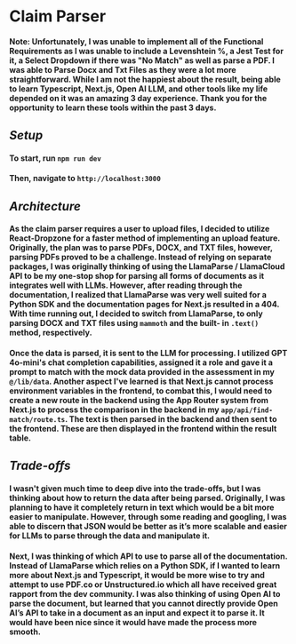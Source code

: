 # **Claim Parser**

#### Note: Unfortunately, I was unable to implement all of the Functional Requirements as I was unable to include a Levenshtein %, a Jest Test for it, a Select Dropdown if there was "No Match" as well as parse a PDF. I was able to Parse Docx and Txt Files as they were a lot more straightforward. While I am not the happiest about the result, being able to learn Typescript, Next.js, Open AI LLM, and other tools like my life depended on it was an amazing 3 day experience. Thank you for the opportunity to learn these tools within the past 3 days. 

## *Setup*
#### To start, run `npm run dev`
#### Then, navigate to `http://localhost:3000`

## *Architecture* 
#### As the claim parser requires a user to upload files, I decided to utilize **React-Dropzone** for a faster method of implementing an upload feature. Originally, the plan was to parse PDFs, DOCX, and TXT files, however, parsing PDFs proved to be a challenge. Instead of relying on separate packages, I was originally thinking of using the **LlamaParse / LlamaCloud API** to be my one-stop shop for parsing all forms of documents as it integrates well with LLMs. However, after reading through the documentation, I realized that LlamaParse was very well suited for a Python SDK and the documentation pages for Next.js resulted in a 404. With time running out, I decided to switch from LlamaParse, to only parsing DOCX and TXT files using `mammoth` and the built- in `.text()` method, respectively. 

#### Once the data is parsed, it is sent to the LLM for processing. I utilized **GPT 4o-mini's chat completion** capabilities, assigned it a role and gave it a prompt to match with the mock data provided in the assessment in my `@/lib/data`. Another aspect I've learned is that Next.js cannot process environment variables in the frontend, to combat this, I would need to create a new route in the backend using the App Router system from Next.js to process the comparison in the backend in my `app/api/find-match/route.ts`. The text is then parsed in the backend and then sent to the frontend. These are then displayed in the frontend within the result table. 

## *Trade-offs* 
#### I wasn't given much time to deep dive into the trade-offs, but I was thinking about how to return the data after being parsed. Originally, I was planning to have it completely return in text which would be a bit more easier to manipulate. However, through some reading and googling, I was able to discern that JSON would be better as it’s more scalable and easier for LLMs to parse through the data and manipulate it.

#### Next, I was thinking of which API to use to parse all of the documentation. Instead of LlamaParse which relies on a Python SDK, if I wanted to learn more about Next.js and Typescript, it would be more wise to try and attempt to use **PDF.co or Unstructured.io** which all have received great rapport from the dev community. I was also thinking of using Open AI to parse the document, but learned that you cannot directly provide Open AI’s API to take in a document as an input and expect it to parse it. It would have been nice since it would have made the process more smooth. 
